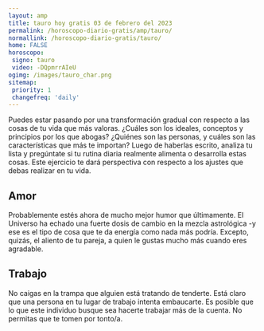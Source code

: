 ```yaml
---
layout: amp
title: tauro hoy gratis 03 de febrero del 2023 
permalink: /horoscopo-diario-gratis/amp/tauro/
normallink: /horoscopo-diario-gratis/tauro/
home: FALSE
horoscopo:
 signo: tauro
 video: -DQpmrrAIeU
ogimg: /images/tauro_char.png
sitemap:
 priority: 1
 changefreq: 'daily'
---
```



Puedes estar pasando por una transformación gradual con respecto a las cosas de tu vida que más valoras. ¿Cuáles son los ideales, conceptos y principios por los que abogas? ¿Quiénes son las personas, y cuáles son las características que más te importan? Luego de haberlas escrito, analiza tu lista y pregúntate si tu rutina diaria realmente alimenta o desarrolla estas cosas. Este ejercicio te dará perspectiva con respecto a los ajustes que debas realizar en tu vida.

## Amor

Probablemente estés ahora de mucho mejor humor que últimamente. El Universo ha echado una fuerte dosis de cambio en la mezcla astrológica -y ese es el tipo de cosa que te da energía como nada más podría. Excepto, quizás, el aliento de tu pareja, a quien le gustas mucho más cuando eres agradable.

## Trabajo

No caigas en la trampa que alguien está tratando de tenderte. Está claro que una persona en tu lugar de trabajo intenta embaucarte. Es posible que lo que este individuo busque sea hacerte trabajar más de la cuenta. No permitas que te tomen por tonto/a.